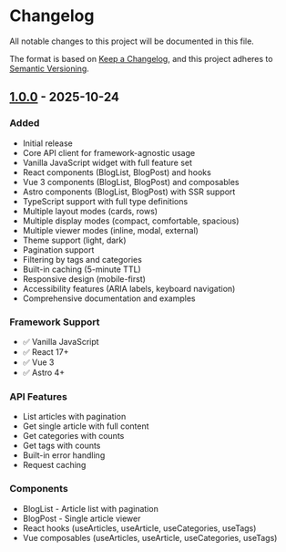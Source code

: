 # Changelog

All notable changes to this project will be documented in this file.

The format is based on [Keep a Changelog](https://keepachangelog.com/en/1.0.0/),
and this project adheres to [Semantic Versioning](https://semver.org/spec/v2.0.0.html).

## [1.0.0] - 2025-10-24

### Added

- Initial release
- Core API client for framework-agnostic usage
- Vanilla JavaScript widget with full feature set
- React components (BlogList, BlogPost) and hooks
- Vue 3 components (BlogList, BlogPost) and composables
- Astro components (BlogList, BlogPost) with SSR support
- TypeScript support with full type definitions
- Multiple layout modes (cards, rows)
- Multiple display modes (compact, comfortable, spacious)
- Multiple viewer modes (inline, modal, external)
- Theme support (light, dark)
- Pagination support
- Filtering by tags and categories
- Built-in caching (5-minute TTL)
- Responsive design (mobile-first)
- Accessibility features (ARIA labels, keyboard navigation)
- Comprehensive documentation and examples

### Framework Support

- ✅ Vanilla JavaScript
- ✅ React 17+
- ✅ Vue 3
- ✅ Astro 4+

### API Features

- List articles with pagination
- Get single article with full content
- Get categories with counts
- Get tags with counts
- Built-in error handling
- Request caching

### Components

- BlogList - Article list with pagination
- BlogPost - Single article viewer
- React hooks (useArticles, useArticle, useCategories, useTags)
- Vue composables (useArticles, useArticle, useCategories, useTags)

[1.0.0]: https://github.com/ContentGrowth/content-package/releases/tag/v1.0.0
